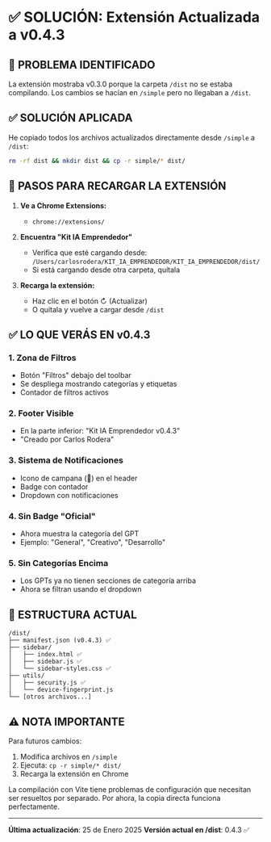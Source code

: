 # ✅ SOLUCIÓN: Extensión Actualizada a v0.4.3

## 🎯 PROBLEMA IDENTIFICADO
La extensión mostraba v0.3.0 porque la carpeta `/dist` no se estaba compilando. Los cambios se hacían en `/simple` pero no llegaban a `/dist`.

## ✅ SOLUCIÓN APLICADA
He copiado todos los archivos actualizados directamente desde `/simple` a `/dist`:

```bash
rm -rf dist && mkdir dist && cp -r simple/* dist/
```

## 🔄 PASOS PARA RECARGAR LA EXTENSIÓN

1. **Ve a Chrome Extensions:**
   - `chrome://extensions/`

2. **Encuentra "Kit IA Emprendedor"**
   - Verifica que esté cargando desde: `/Users/carlosrodera/KIT_IA_EMPRENDEDOR/KIT_IA_EMPRENDEDOR/dist/`
   - Si está cargando desde otra carpeta, quítala

3. **Recarga la extensión:**
   - Haz clic en el botón ↻ (Actualizar)
   - O quítala y vuelve a cargar desde `/dist`

## ✅ LO QUE VERÁS EN v0.4.3

### 1. **Zona de Filtros** 
- Botón "Filtros" debajo del toolbar
- Se despliega mostrando categorías y etiquetas
- Contador de filtros activos

### 2. **Footer Visible**
- En la parte inferior: "Kit IA Emprendedor v0.4.3"
- "Creado por Carlos Rodera"

### 3. **Sistema de Notificaciones**
- Icono de campana (🔔) en el header
- Badge con contador
- Dropdown con notificaciones

### 4. **Sin Badge "Oficial"**
- Ahora muestra la categoría del GPT
- Ejemplo: "General", "Creativo", "Desarrollo"

### 5. **Sin Categorías Encima**
- Los GPTs ya no tienen secciones de categoría arriba
- Ahora se filtran usando el dropdown

## 📁 ESTRUCTURA ACTUAL
```
/dist/
├── manifest.json (v0.4.3) ✅
├── sidebar/
│   ├── index.html ✅
│   ├── sidebar.js ✅
│   └── sidebar-styles.css ✅
├── utils/
│   ├── security.js ✅
│   └── device-fingerprint.js
└── [otros archivos...]
```

## ⚠️ NOTA IMPORTANTE
Para futuros cambios:
1. Modifica archivos en `/simple`
2. Ejecuta: `cp -r simple/* dist/`
3. Recarga la extensión en Chrome

La compilación con Vite tiene problemas de configuración que necesitan ser resueltos por separado. Por ahora, la copia directa funciona perfectamente.

---
**Última actualización**: 25 de Enero 2025
**Versión actual en /dist**: 0.4.3 ✅